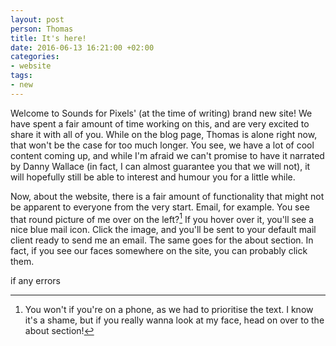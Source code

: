 ```yaml
---
layout: post
person: Thomas
title: It's here!
date: 2016-06-13 16:21:00 +02:00
categories:
- website
tags:
- new
---
```


Welcome to Sounds for Pixels' (at the time of writing) brand new site! We have spent a fair amount of time working on this, and are very excited to share it with all of you. While on the blog page, Thomas is alone right now, that won't be the case for too much longer. You see, we have a lot of cool content coming up, and while I'm afraid we can't promise to have it narrated by Danny Wallace (in fact, I can almost guarantee you that we will not), it will hopefully still be able to interest and humour you for a little while.

Now, about the website, there is a fair amount of functionality that might not be apparent to everyone from the very start. Email, for example. You see that round picture of me over on the left?[^1] If you hover over it, you'll see a nice blue mail icon. Click the image, and you'll be sent to your default mail client ready to send me an email. The same goes for the about section. In fact, if you see our faces somewhere on the site, you can probably click them.

if any errors

[^1]: You won't if you're on a phone, as we had to prioritise the text. I know it's a shame, but if you really wanna look at my face, head on over to the about section!
